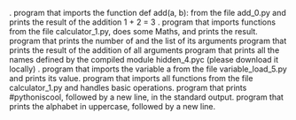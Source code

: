 . program that imports the function def add(a, b): from the file add_0.py and prints the result of the addition 1 + 2 = 3
. program that imports functions from the file calculator_1.py, does some Maths, and prints the result.
program that prints the number of and the list of its arguments
program that prints the result of the addition of all arguments
program that prints all the names defined by the compiled module hidden_4.pyc (please download it locally)
.  program that imports the variable a from the file variable_load_5.py and prints its value.
program that imports all functions from the file calculator_1.py and handles basic operations.
program that prints #pythoniscool, followed by a new line, in the standard output.
program that prints the alphabet in uppercase, followed by a new line.

